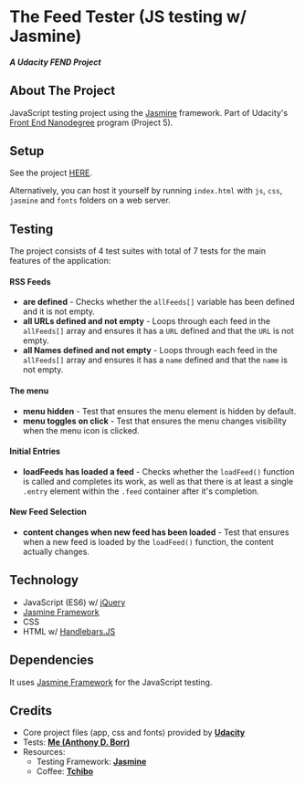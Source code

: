 # The Feed Tester (JS testing w/ Jasmine)
##### *A Udacity FEND Project*

## About The Project

JavaScript testing project using the [Jasmine](https://jasmine.github.io/) framework. Part of Udacity's [Front End Nanodegree](https://eu.udacity.com/course/front-end-web-developer-nanodegree--nd001) program (Project 5). 

## Setup

See the project [HERE](https://todiros.github.io/tester/). 
    
Alternatively, you can host it yourself by running `index.html` with `js`, `css`, `jasmine` and `fonts` folders on a web server.  

## Testing

The project consists of 4 test suites with total of 7 tests for the main features of the application: 

#### RSS Feeds

* __are defined__ - Checks whether the `allFeeds[]` variable has been defined and it is not empty.
* __all URLs defined and not empty__ - Loops through each feed in the `allFeeds[]` array and ensures it has a `URL` defined and that the `URL` is not empty.
* __all Names defined and not empty__ - Loops through each feed in the `allFeeds[]` array and ensures it has a `name` defined and that the `name` is not empty.

#### The menu

* __menu hidden__ - Test that ensures the menu element is hidden by default.
* __menu toggles on click__ - Test that ensures the menu changes visibility when the menu icon is clicked.

#### Initial Entries

* __loadFeeds has loaded a feed__ - Checks whether the `loadFeed()` function is called and completes its work, as well as that there is at least a single `.entry` element within the `.feed` container after it's completion.

#### New Feed Selection

* __content changes when new feed has been loaded__ - Test that ensures when a new feed is loaded by the `loadFeed()` function, the content actually changes.

## Technology

* JavaScript (ES6) w/ [jQuery](https://jquery.com/)
* [Jasmine Framework](https://jasmine.github.io/)
* CSS
* HTML w/ [Handlebars.JS](https://handlebarsjs.com/)

## Dependencies 

It uses [Jasmine Framework](https://jasmine.github.io/) for the JavaScript testing. 

## Credits

* Core project files (app, css and fonts) provided by [**Udacity**](https://eu.udacity.com/)
* Tests: [**Me (Anthony D. Borr)**](http://todiros.github.io/adb/)
* Resources: 
    * Testing Framework: [**Jasmine**](https://jasmine.github.io/)
    * Coffee: [**Tchibo**](https://www.tchibo-coffee.co.uk/)